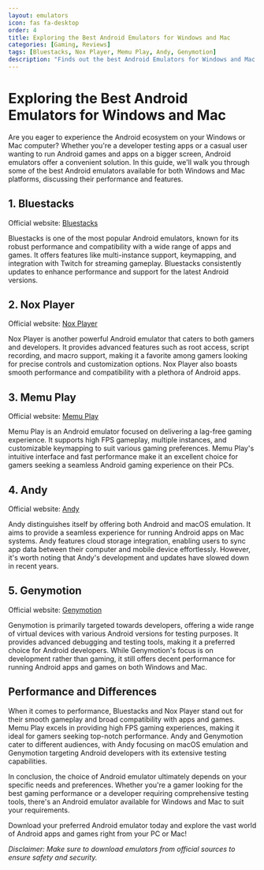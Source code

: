 ```yaml
---
layout: emulators
icon: fas fa-desktop
order: 4
title: Exploring the Best Android Emulators for Windows and Mac
categories: [Gaming, Reviews]
tags: [Bluestacks, Nox Player, Memu Play, Andy, Genymotion]
description: "Finds out the best Android Emulators for Windows and Mac."
---
```


# Exploring the Best Android Emulators for Windows and Mac

Are you eager to experience the Android ecosystem on your Windows or Mac computer? Whether you're a developer testing apps or a casual user wanting to run Android games and apps on a bigger screen, Android emulators offer a convenient solution. In this guide, we'll walk you through some of the best Android emulators available for both Windows and Mac platforms, discussing their performance and features.

## 1. **Bluestacks**

Official website: [Bluestacks](https://www.bluestacks.com/)

Bluestacks is one of the most popular Android emulators, known for its robust performance and compatibility with a wide range of apps and games. It offers features like multi-instance support, keymapping, and integration with Twitch for streaming gameplay. Bluestacks consistently updates to enhance performance and support for the latest Android versions.

## 2. **Nox Player**

Official website: [Nox Player](https://www.bignox.com/)

Nox Player is another powerful Android emulator that caters to both gamers and developers. It provides advanced features such as root access, script recording, and macro support, making it a favorite among gamers looking for precise controls and customization options. Nox Player also boasts smooth performance and compatibility with a plethora of Android apps.

## 3. **Memu Play**

Official website: [Memu Play](https://www.memuplay.com/)

Memu Play is an Android emulator focused on delivering a lag-free gaming experience. It supports high FPS gameplay, multiple instances, and customizable keymapping to suit various gaming preferences. Memu Play's intuitive interface and fast performance make it an excellent choice for gamers seeking a seamless Android gaming experience on their PCs.

## 4. **Andy**

Official website: [Andy](https://andyroid.net/)

Andy distinguishes itself by offering both Android and macOS emulation. It aims to provide a seamless experience for running Android apps on Mac systems. Andy features cloud storage integration, enabling users to sync app data between their computer and mobile device effortlessly. However, it's worth noting that Andy's development and updates have slowed down in recent years.

## 5. **Genymotion**

Official website: [Genymotion](https://www.genymotion.com/)

Genymotion is primarily targeted towards developers, offering a wide range of virtual devices with various Android versions for testing purposes. It provides advanced debugging and testing tools, making it a preferred choice for Android developers. While Genymotion's focus is on development rather than gaming, it still offers decent performance for running Android apps and games on both Windows and Mac.

## Performance and Differences

When it comes to performance, Bluestacks and Nox Player stand out for their smooth gameplay and broad compatibility with apps and games. Memu Play excels in providing high FPS gaming experiences, making it ideal for gamers seeking top-notch performance. Andy and Genymotion cater to different audiences, with Andy focusing on macOS emulation and Genymotion targeting Android developers with its extensive testing capabilities.

In conclusion, the choice of Android emulator ultimately depends on your specific needs and preferences. Whether you're a gamer looking for the best gaming performance or a developer requiring comprehensive testing tools, there's an Android emulator available for Windows and Mac to suit your requirements.

Download your preferred Android emulator today and explore the vast world of Android apps and games right from your PC or Mac!

*Disclaimer: Make sure to download emulators from official sources to ensure safety and security.*
